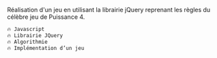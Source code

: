 
Réalisation d'un jeu en utilisant la librairie jQuery reprenant les règles du célèbre jeu de Puissance 4.


```javascript
🔥 Javascript
🔥 Librairie JQuery
🔥 Algorithmie
🔥 Implémentation d’un jeu
```
